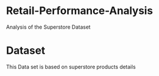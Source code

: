 # Retail-Performance-Analysis
Analysis of the Superstore Dataset

# Dataset
This Data set is based on superstore products details 
